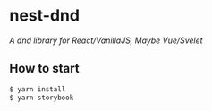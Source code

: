 # nest-dnd

_A dnd library for React/VanillaJS, Maybe Vue/Svelet_

## How to start

```bash
$ yarn install
$ yarn storybook
```